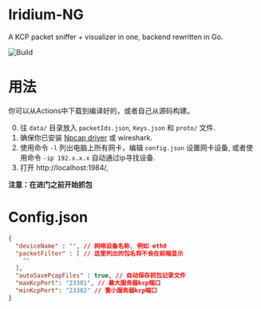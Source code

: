 # Iridium-NG

A KCP packet sniffer + visualizer in one, backend rewritten in Go.

![Build](https://github.com/Akka0/Iridium-NG/actions/workflows/build.yml/badge.svg)

# 用法

你可以从Actions中下载到编译好的，或者自己从源码构建。

0. 往 `data/` 目录放入 `packetIds.json`, `Keys.json` 和 `proto/` 文件.
1. 确保你已安装 [Npcap driver](https://npcap.com/#download) 或 wireshark.
2. 使用命令 `-l` 列出电脑上所有网卡，编辑 `config.json` 设置网卡设备, 或者使用命令 `-ip 192.x.x.x` 自动通过ip寻找设备.
3. 打开 http://localhost:1984/, 

**注意：在进门之前开始抓包**

# Config.json

```json
{
  "deviceName" : "", // 网络设备名称, 例如 eth0
  "packetFilter" : [ // 这里列出的包名将不会在前端显示
    ""
  ],
  "autoSavePcapFiles" : true, // 自动保存抓包记录文件
  "maxKcpPort": "23301", // 最大服务器kcp端口
  "minKcpPort": "23302" // 重小服务器kcp端口
}
```

